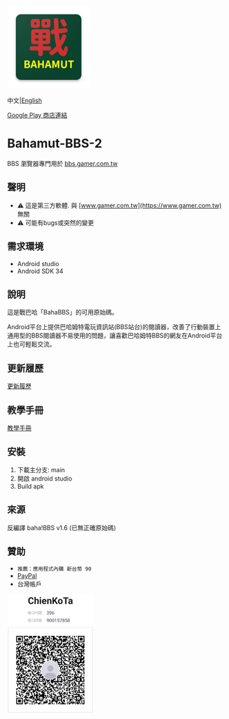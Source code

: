 ![BahaBBS Icon](app/src/main/res/mipmap-xxxhdpi/ic_launcher.webp)

中文|[English](README-en.md)

[Google Play 商店連結](https://play.google.com/store/apps/details?id=com.kota.Bahamut)
# Bahamut-BBS-2
BBS 瀏覽器專門用於 [bbs.gamer.com.tw](https://bbs.gamer.com.tw)

## 聲明
* ⚠️ 這是第三方軟體. 與 [www.gamer.com.tw](https://www.gamer.com.tw) 無關
* ⚠️ 可能有bugs或突然的變更

## 需求環境
* Android studio  
* Android SDK 34

## 說明
 這是戰巴哈「BahaBBS」的可用原始碼。

 Android平台上提供巴哈姆特電玩資訊站(BBS站台)的閱讀器，改善了行動裝置上通用型的BBS閱讀器不易使用的問題，讓喜歡巴哈姆特BBS的網友在Android平台上也可輕鬆交流。  

## 更新履歷
[更新履歷](Changelog.md)

## 教學手冊
[教學手冊](book/outline.md)

## 安裝
1. 下載主分支: main
2. 開啟 android studio
3. Build apk

## 來源
 反編譯 baha!BBS v1.6 (已無正確原始碼)

## 贊助
* ```推薦：應用程式內購 新台幣 90```
* [PayPal](https://paypal.me/kodakjerec?country.x=TW&locale.x=zh_TW)
* 台灣帳戶  
<img src="developSource/jkopay_QRCode1706152454601.png" width="200">